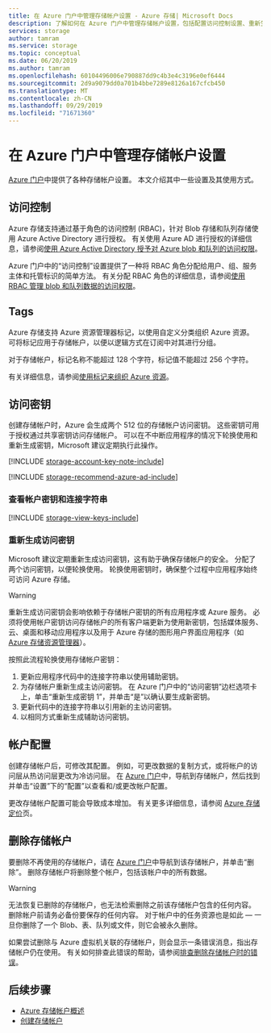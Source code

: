 ```yaml
---
title: 在 Azure 门户中管理存储帐户设置 - Azure 存储| Microsoft Docs
description: 了解如何在 Azure 门户中管理存储帐户设置，包括配置访问控制设置、重新生成帐户访问密钥、更改访问层或修改帐户使用的复制类型。 还将了解如何在门户中删除存储帐户。
services: storage
author: tamram
ms.service: storage
ms.topic: conceptual
ms.date: 06/20/2019
ms.author: tamram
ms.openlocfilehash: 60104496006e790887dd9c4b3e4c3196e0ef6444
ms.sourcegitcommit: 2d9a9079dd0a701b4bbe7289e8126a167cfcb450
ms.translationtype: MT
ms.contentlocale: zh-CN
ms.lasthandoff: 09/29/2019
ms.locfileid: "71671360"
---
```

# <a name="manage-storage-account-settings-in-the-azure-portal"></a>在 Azure 门户中管理存储帐户设置

[Azure 门户](https://portal.azure.com)中提供了各种存储帐户设置。 本文介绍其中一些设置及其使用方式。

## <a name="access-control"></a>访问控制

Azure 存储支持通过基于角色的访问控制 (RBAC)，针对 Blob 存储和队列存储使用 Azure Active Directory 进行授权。 有关使用 Azure AD 进行授权的详细信息，请参阅[使用 Azure Active Directory 授予对 Azure blob 和队列的访问权限](storage-auth-aad.md)。

Azure 门户中的“访问控制”设置提供了一种将 RBAC 角色分配给用户、组、服务主体和托管标识的简单方法。 有关分配 RBAC 角色的详细信息，请参阅[使用 RBAC 管理 blob 和队列数据的访问权限](storage-auth-aad-rbac.md)。

## <a name="tags"></a>Tags

Azure 存储支持 Azure 资源管理器标记，以使用自定义分类组织 Azure 资源。 可将标记应用于存储帐户，以便以逻辑方式在订阅中对其进行分组。

对于存储帐户，标记名称不能超过 128 个字符，标记值不能超过 256 个字符。

有关详细信息，请参阅[使用标记来组织 Azure 资源](../../azure-resource-manager/resource-group-using-tags.md)。

## <a name="access-keys"></a>访问密钥

创建存储帐户时，Azure 会生成两个 512 位的存储帐户访问密钥。 这些密钥可用于授权通过共享密钥访问存储帐户。 可以在不中断应用程序的情况下轮换使用和重新生成密钥，Microsoft 建议定期执行此操作。

[!INCLUDE [storage-account-key-note-include](../../../includes/storage-account-key-note-include.md)]

[!INCLUDE [storage-recommend-azure-ad-include](../../../includes/storage-recommend-azure-ad-include.md)]

### <a name="view-account-keys-and-connection-string"></a>查看帐户密钥和连接字符串

[!INCLUDE [storage-view-keys-include](../../../includes/storage-view-keys-include.md)]

### <a name="regenerate-access-keys"></a>重新生成访问密钥

Microsoft 建议定期重新生成访问密钥，这有助于确保存储帐户的安全。 分配了两个访问密钥，以便轮换使用。 轮换使用密钥时，确保整个过程中应用程序始终可访问 Azure 存储。 

> [!WARNING]
> 重新生成访问密钥会影响依赖于存储帐户密钥的所有应用程序或 Azure 服务。 必须将使用帐户密钥访问存储帐户的所有客户端更新为使用新密钥，包括媒体服务、云、桌面和移动应用程序以及用于 Azure 存储的图形用户界面应用程序（如 [Azure 存储资源管理器](https://azure.microsoft.com/features/storage-explorer/)）。

按照此流程轮换使用存储帐户密钥：

1. 更新应用程序代码中的连接字符串以使用辅助密钥。
2. 为存储帐户重新生成主访问密钥。 在 Azure 门户中的“访问密钥”边栏选项卡上，单击“重新生成密钥 1”，并单击“是”以确认要生成新密钥。
3. 更新代码中的连接字符串以引用新的主访问密钥。
4. 以相同方式重新生成辅助访问密钥。

## <a name="account-configuration"></a>帐户配置

创建存储帐户后，可修改其配置。 例如，可更改数据的复制方式，或将帐户的访问层从热访问层更改为冷访问层。 在 [Azure 门户](https://portal.azure.com)中，导航到存储帐户，然后找到并单击“设置”下的“配置”以查看和/或更改帐户配置。

更改存储帐户配置可能会导致成本增加。 有关更多详细信息，请参阅 [Azure 存储定价](https://azure.microsoft.com/pricing/details/storage/)页。

## <a name="delete-a-storage-account"></a>删除存储帐户

要删除不再使用的存储帐户，请在 [Azure 门户](https://portal.azure.com)中导航到该存储帐户，并单击“删除”。 删除存储帐户将删除整个帐户，包括该帐户中的所有数据。

> [!WARNING]
> 无法恢复已删除的存储帐户，也无法检索删除之前该存储帐户包含的任何内容。 删除帐户前请务必备份要保存的任何内容。 对于帐户中的任务资源也是如此 — 一旦你删除了一个 Blob、表、队列或文件，则它会被永久删除。
> 

如果尝试删除与 Azure 虚拟机关联的存储帐户，则会显示一条错误消息，指出存储帐户仍在使用。 有关如何排查此错误的帮助，请参阅[排查删除存储帐户时的错误](../common/storage-resource-manager-cannot-delete-storage-account-container-vhd.md)。

## <a name="next-steps"></a>后续步骤

- [Azure 存储帐户概述](storage-account-overview.md)
- [创建存储帐户](storage-quickstart-create-account.md)
